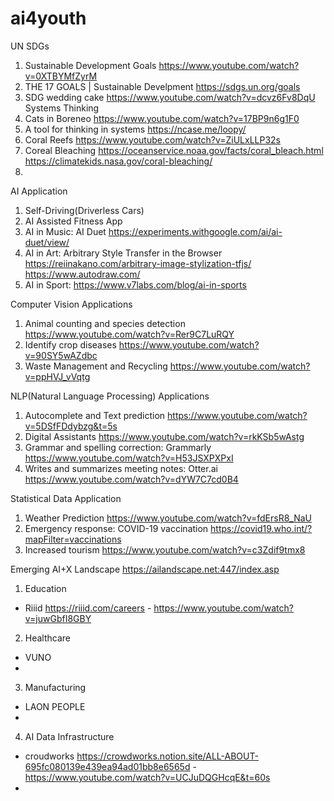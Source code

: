 # ai4youth

UN SDGs
1. Sustainable Development Goals https://www.youtube.com/watch?v=0XTBYMfZyrM
2. THE 17 GOALS | Sustainable Develpment https://sdgs.un.org/goals
3. SDG wedding cake https://www.youtube.com/watch?v=dcvz6Fv8DqU
Systems Thinking 
1. Cats in Boreneo https://www.youtube.com/watch?v=17BP9n6g1F0
2. A tool for thinking in systems https://ncase.me/loopy/
3. Coral Reefs https://www.youtube.com/watch?v=ZiULxLLP32s
4. Coreal Bleaching https://oceanservice.noaa.gov/facts/coral_bleach.html     https://climatekids.nasa.gov/coral-bleaching/
5. 

AI Application
1. Self-Driving(Driverless Cars)
2. AI Assisted Fitness App
3. AI in Music: AI Duet https://experiments.withgoogle.com/ai/ai-duet/view/
4. AI in Art: Arbitrary Style Transfer in the Browser https://reiinakano.com/arbitrary-image-stylization-tfjs/      https://www.autodraw.com/
5. AI in Sport: https://www.v7labs.com/blog/ai-in-sports

Computer Vision Applications
1. Animal counting and species detection https://www.youtube.com/watch?v=Rer9C7LuRQY
2. Identify crop diseases  https://www.youtube.com/watch?v=90SY5wAZdbc
3. Waste Management and Recycling  https://www.youtube.com/watch?v=ppHVJ_vVqtg

NLP(Natural Language Processing) Applications
1. Autocomplete and Text prediction  https://www.youtube.com/watch?v=5DSfFDdybzg&t=5s
2. Digital Assistants  https://www.youtube.com/watch?v=rkKSb5wAstg
3. Grammar and spelling correction: Grammarly  https://www.youtube.com/watch?v=H53JSXPXPxI
4. Writes and summarizes meeting notes: Otter.ai https://www.youtube.com/watch?v=dYW7C7cd0B4

Statistical Data Application
1. Weather Prediction https://www.youtube.com/watch?v=fdErsR8_NaU
2. Emergency response: COVID-19 vaccination  https://covid19.who.int/?mapFilter=vaccinations
3. Increased tourism https://www.youtube.com/watch?v=c3Zdif9tmx8

Emerging AI+X Landscape
https://ailandscape.net:447/index.asp
1. Education
  - Riiid https://riiid.com/careers  - https://www.youtube.com/watch?v=juwGbfI8GBY
2. Healthcare
  - VUNO
  - 
3. Manufacturing
  - LAON PEOPLE
  - 
4. AI Data Infrastructure
  - croudworks https://crowdworks.notion.site/ALL-ABOUT-695fc080139e439ea94ad01bb8e6565d  - https://www.youtube.com/watch?v=UCJuDQGHcqE&t=60s
  - 
